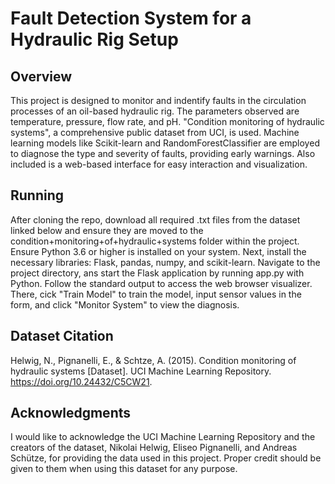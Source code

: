 # Fault Detection System for a Hydraulic Rig Setup

## Overview
This project is designed to monitor and indentify faults in the circulation processes of an oil-based hydraulic rig. The parameters observed are temperature, pressure, flow rate, and pH. "Condition monitoring of hydraulic systems", a comprehensive public dataset from UCI, is used. Machine learning models like Scikit-learn and RandomForestClassifier are employed to diagnose the type and severity of faults, providing early warnings. Also included is a web-based interface for easy interaction and visualization.

## Running
After cloning the repo, download all required .txt files from the dataset linked below and ensure they are moved to the condition+monitoring+of+hydraulic+systems folder within the project. Ensure Python 3.6 or higher is installed on your system. Next, install the necessary libraries: Flask, pandas, numpy, and scikit-learn. Navigate to the project directory, ans start the Flask application by running app.py with Python. Follow the standard output to access the web browser visualizer. There, cick "Train Model" to train the model, input sensor values in the form, and click "Monitor System" to view the diagnosis. 

## Dataset Citation
Helwig, N., Pignanelli, E., & Schtze, A. (2015). Condition monitoring of hydraulic systems [Dataset]. UCI Machine Learning Repository. https://doi.org/10.24432/C5CW21.

## Acknowledgments
I would like to acknowledge the UCI Machine Learning Repository and the creators of the dataset, Nikolai Helwig, Eliseo Pignanelli, and Andreas Schütze, for providing the data used in this project. Proper credit should be given to them when using this dataset for any purpose.
